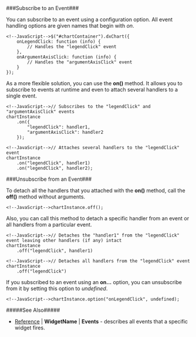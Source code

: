 <div style="height:5px"></div>
###Subscribe to an Event###

You can subscribe to an event using a configuration option. All event handling options are given names that begin with *on*.

    <!--JavaScript-->$("#chartContainer").dxChart({
		onLegendClick: function (info) {
			// Handles the "legendClick" event
		},
        onArgumentAxisClick: function (info) {
            // Handles the "argumentAxisClick" event
        }
	});

 As a more flexible solution, you can use the **on()** method. It allows you to subscribe to events at runtime and even to attach several handlers to a single event.

    <!--JavaScript-->// Subscribes to the "legendClick" and "argumentAxisClick" events
    chartInstance
		.on({
			"legendClick": handler1,
			"argumentAxisClick": handler2
		});

<!-------------->

    <!--JavaScript-->// Attaches several handlers to the "legendClick" event
    chartInstance
		.on("legendClick", handler1)
		.on("legendClick", handler2);

###Unsubscribe from an Event###

To detach all the handlers that you attached with the **on()** method, call the **off()** method without arguments.

    <!--JavaScript-->chartInstance.off();

Also, you can call this method to detach a specific handler from an event or all handlers from a particular event.

	<!--JavaScript-->// Detaches the "handler1" from the "legendClick" event leaving other handlers (if any) intact
    chartInstance
		.off("legendClick", handler1)

<!-------------->

    <!--JavaScript-->// Detaches all handlers from the "legendClick" event
    chartInstance
		.off("legendClick")

If you subscribed to an event using an **on...** option, you can unsubscribe from it by setting this option to *undefined*.

    <!--JavaScript-->chartInstance.option("onLegendClick", undefined);

#####See Also#####
- [Reference](/api-reference/20%20Data%20Visualization%20Widgets/10%20dxChart '/Documentation/ApiReference/Data_Visualization_Widgets/') | **WidgetName** | **Events** - describes all events that a specific widget fires.